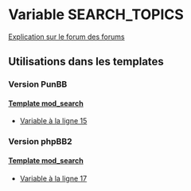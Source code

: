 # Variable SEARCH_TOPICS
[Explication sur le forum des forums](http://forum.forumactif.com/t294113-listing-des-variables#SEARCH_TOPICS)

## Utilisations dans les templates

### Version PunBB

#### [Template mod_search](punbb/mod_search.md)
* [Variable à la ligne 15](../punbb/mod_search.tpl#L15)

### Version phpBB2

#### [Template mod_search](subsilver/mod_search.md)
* [Variable à la ligne 17](../subsilver/mod_search.tpl#L17)